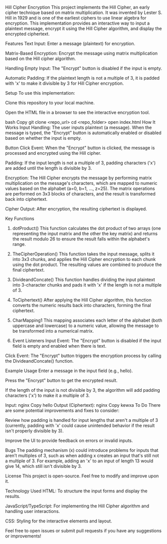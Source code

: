 




Hill Cipher Encryption
This project implements the Hill Cipher, an early cipher technique based on matrix multiplication. It was invented by Lester S. Hill in 1929 and is one of the earliest ciphers to use linear algebra for encryption. This implementation provides an interactive way to input a plaintext message, encrypt it using the Hill Cipher algorithm, and display the encrypted ciphertext.

Features
Text Input: Enter a message (plaintext) for encryption.

Matrix-Based Encryption: Encrypt the message using matrix multiplication based on the Hill cipher algorithm.

Handling Empty Input: The "Encrypt" button is disabled if the input is empty.

Automatic Padding: If the plaintext length is not a multiple of 3, it is padded with 'x' to make it divisible by 3 for Hill Cipher encryption.

Setup
To use this implementation:

Clone this repository to your local machine.

Open the HTML file in a browser to see the interactive encryption tool.

bash
Copy
git clone <repo_url>
cd <repo_folder>
open index.html
How It Works
Input Handling: The user inputs plaintext (a message). When the message is typed, the "Encrypt" button is automatically enabled or disabled based on whether the input is empty.

Button Click Event: When the "Encrypt" button is clicked, the message is processed and encrypted using the Hill cipher.

Padding: If the input length is not a multiple of 3, padding characters ('x') are added until the length is divisible by 3.

Encryption: The Hill Cipher encrypts the message by performing matrix multiplication on the message's characters, which are mapped to numeric values based on the alphabet (a=0, b=1, ..., z=25). The matrix operations are performed on 3x3 blocks of characters, and the result is transformed back into ciphertext.

Cipher Output: After encryption, the resulting ciphertext is displayed.

Key Functions
1. dotProduct()
This function calculates the dot product of two arrays (one representing the input matrix and the other the key matrix) and returns the result modulo 26 to ensure the result falls within the alphabet's range.

2. TheCipherOperation()
This function takes the input message, splits it into 3x3 chunks, and applies the Hill Cipher encryption to each chunk using the dot product. The resulting values are combined to produce the final ciphertext.

3. DivideandConcate()
This function handles dividing the input plaintext into 3-character chunks and pads it with 'x' if the length is not a multiple of 3.

4. ToCiphertext()
After applying the Hill Cipher algorithm, this function converts the numeric results back into characters, forming the final ciphertext.

5. CharMapping1
This mapping associates each letter of the alphabet (both uppercase and lowercase) to a numeric value, allowing the message to be transformed into a numerical matrix.

6. Event Listeners
Input Event: The "Encrypt" button is disabled if the input field is empty and enabled when there is text.

Click Event: The "Encrypt" button triggers the encryption process by calling the DivideandConcate() function.

Example Usage
Enter a message in the input field (e.g., hello).

Press the "Encrypt" button to get the encrypted result.

If the length of the input is not divisible by 3, the algorithm will add padding characters ('x') to make it a multiple of 3.

Input:
nginx
Copy
hello
Output (Ciphertext):
nginx
Copy
kewxa
To Do
There are some potential improvements and fixes to consider:

Review how padding is handled for input lengths that aren't a multiple of 3 (currently, padding with 'x' could cause unintended behavior if the result isn't properly divisible by 3).

Improve the UI to provide feedback on errors or invalid inputs.

Bugs
The padding mechanism (x) could introduce problems for inputs that aren’t multiples of 3, such as when adding x creates an input that's still not a multiple of 3. For example, adding an 'x' to an input of length 13 would give 14, which still isn't divisible by 3.

License
This project is open-source. Feel free to modify and improve upon it.

Technology Used
HTML: To structure the input forms and display the results.

JavaScript/TypeScript: For implementing the Hill Cipher algorithm and handling user interactions.

CSS: Styling for the interactive elements and layout.

Feel free to open issues or submit pull requests if you have any suggestions or improvements!
